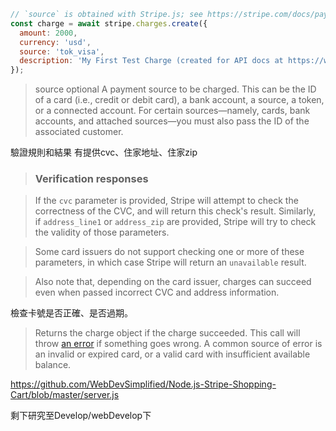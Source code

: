 ```js
// `source` is obtained with Stripe.js; see https://stripe.com/docs/payments/accept-a-payment-charges#web-create-token
const charge = await stripe.charges.create({
  amount: 2000,
  currency: 'usd',
  source: 'tok_visa',
  description: 'My First Test Charge (created for API docs at https://www.stripe.com/docs/api)',
});
```

> source optional
> A payment source to be charged. This can be the ID of a card (i.e., credit or debit card), a bank account, a source, a token, or a connected account. For certain sources—namely, cards, bank accounts, and attached sources—you must also pass the ID of the associated customer.



驗證規則和結果
有提供cvc、住家地址、住家zip
> ### Verification responses

> If the `cvc` parameter is provided, Stripe will attempt to check the correctness of the CVC, and will return this check's result. Similarly, if `address_line1` or `address_zip` are provided, Stripe will try to check the validity of those parameters.

> Some card issuers do not support checking one or more of these parameters, in which case Stripe will return an `unavailable` result.

> Also note that, depending on the card issuer, charges can succeed even when passed incorrect CVC and address information.

檢查卡號是否正確、是否過期。
> Returns the charge object if the charge succeeded. This call will throw [an error](https://stripe.com/docs/api/charges/create#errors) if something goes wrong. A common source of error is an invalid or expired card, or a valid card with insufficient available balance.

https://github.com/WebDevSimplified/Node.js-Stripe-Shopping-Cart/blob/master/server.js

剩下研究至Develop/webDevelop下